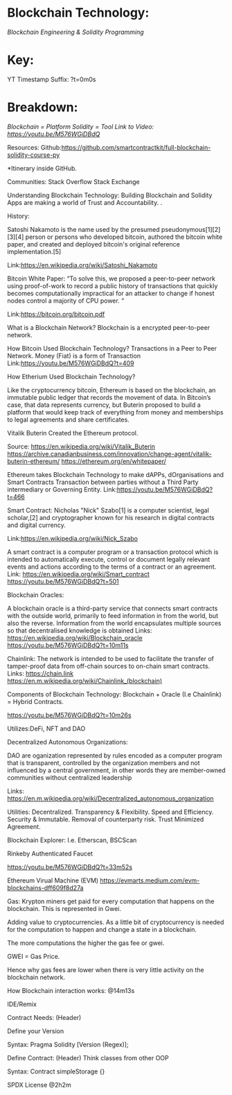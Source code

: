 # Blockchain Technology:
_Blockchain Engineering & Solidity Programming_




# Key:
YT Timestamp Suffix: ?t=0m0s




# Breakdown:
_Blockchain = Platform
Solidity = Tool
Link to Video: https://youtu.be/M576WGiDBdQ_

Resources:
Github:https://github.com/smartcontractkit/full-blockchain-solidity-course-py

*Itinerary inside GitHub.

Communities:
Stack Overflow
Stack Exchange


Understanding Blockchain Technology:
Building Blockchain and Solidity Apps are making a world of Trust and Accountability.
.

History:

Satoshi Nakamoto is the name used by the presumed pseudonymous[1][2][3][4] person or persons who developed bitcoin, authored the bitcoin white paper, and created and deployed bitcoin's original reference implementation.[5]

Link:https://en.wikipedia.org/wiki/Satoshi_Nakamoto

Bitcoin White Paper: “To solve this, we proposed a peer-to-peer network using proof-of-work to record a public history of transactions that quickly becomes computationally impractical for an attacker to change if honest nodes control a majority of CPU power. “

Link:https://bitcoin.org/bitcoin.pdf



What is a Blockchain Network?
Blockchain is a encrypted peer-to-peer network.

How Bitcoin Used Blockchain Technology?
Transactions in a Peer to Peer Network.
Money (Fiat) is a form of Transaction
Link:https://youtu.be/M576WGiDBdQ?t=409






How Etherium Used Blockchain Technology?

Like the cryptocurrency bitcoin, Ethereum is based on the blockchain, an immutable public ledger that records the movement of data. In Bitcoin’s case, that data represents currency, but Buterin proposed to build a platform that would keep track of everything from money and memberships to legal agreements and share certificates.


Vitalik Buterin Created the Ethereum protocol.

Source:
https://en.wikipedia.org/wiki/Vitalik_Buterin
https://archive.canadianbusiness.com/innovation/change-agent/vitalik-buterin-ethereum/
https://ethereum.org/en/whitepaper/

Ethereum takes Blockchain Technology to make
dAPPs, dOrganisations and Smart Contracts Transaction between parties without a Third Party intermediary or Governing Entity.
Link:https://youtu.be/M576WGiDBdQ?t=466

Smart Contract:
Nicholas "Nick" Szabo[1] is a computer scientist, legal scholar,[2] and cryptographer known for his research in digital contracts and digital currency. 

Link:https://en.wikipedia.org/wiki/Nick_Szabo

A smart contract is a computer program or a transaction protocol which is intended to automatically execute, control or document legally relevant events and actions according to the terms of a contract or an agreement.
Link:
https://en.wikipedia.org/wiki/Smart_contract
https://youtu.be/M576WGiDBdQ?t=501

Blockchain Oracles:

A blockchain oracle is a third-party service that connects smart contracts with the outside world, primarily to feed information in from the world, but also the reverse. Information from the world encapsulates multiple sources so that decentralised knowledge is obtained
Links:
https://en.wikipedia.org/wiki/Blockchain_oracle
https://youtu.be/M576WGiDBdQ?t=10m11s


Chainlink:
The network is intended to be used to facilitate the transfer of tamper-proof data from off-chain sources to on-chain smart contracts.
Links:
https://chain.link
https://en.m.wikipedia.org/wiki/Chainlink_(blockchain)


Components of Blockchain Technology:
Blockchain + Oracle (I.e Chainlink) = Hybrid Contracts.

https://youtu.be/M576WGiDBdQ?t=10m26s


Utilizes:DeFi, NFT and DAO

Decentralized Autonomous Organizations:

DAO are oganization represented by rules encoded as a computer program that is transparent, controlled by the organization members and not influenced by a central government, in other words they are member-owned communities without centralized leadership

Links:
https://en.m.wikipedia.org/wiki/Decentralized_autonomous_organization

Utilities:
Decentralized.
Transparency & Flexibility.
Speed and Efficiency.
Security & Immutable.
Removal of counterparty risk.
Trust Minimized Agreement.


Blockchain Explorer:
I.e. Etherscan, BSCScan

Rinkeby Authenticated Faucet


https://youtu.be/M576WGiDBdQ?t=33m52s

Ethereum Virual Machine (EVM)
https://evmarts.medium.com/evm-blockchains-dff609f8d27a

Gas:
Krypton miners get paid for every computation that happens on the blockchain. This is represented in Gwei.

Adding value to cryptocurrencies. As a little bit of cryptocurrency is needed for the computation to happen and change a state in a blockchain.

The more computations the higher the gas fee or gwei. 

GWEI = Gas Price.

Hence why gas fees are lower when there is very little activity on the blockchain network.

How Blockchain interaction works:
@14m13s













IDE/Remix

Contract Needs: (Header)

Define your Version

Syntax:
Pragma Solidity [Version (Regex)];

Define Contract: (Header)
Think classes from other OOP

Syntax:
Contract simpleStorage {}

SPDX License
@2h2m
